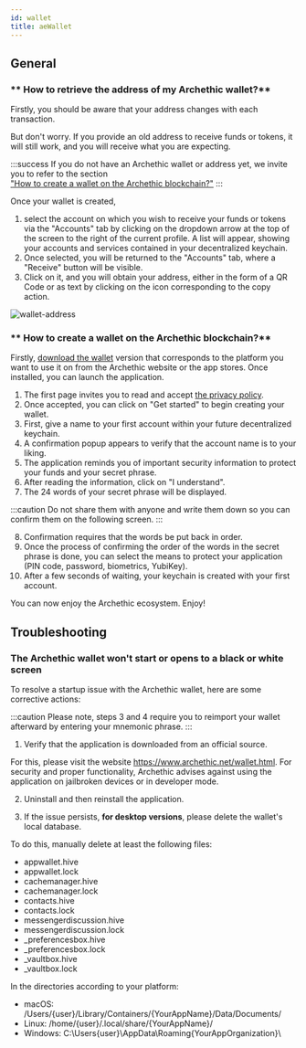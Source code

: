 ```yaml
---
id: wallet
title: aeWallet
---
```


## General 

### ** How to retrieve the address of my Archethic wallet?**

Firstly, you should be aware that your address changes with each transaction.

But don't worry. If you provide an old address to receive funds or tokens, it will still work, and you will receive what you are expecting.

:::success
If you do not have an Archethic wallet or address yet, we invite you to refer to the section<br/><a href="/FAQ/wallet#-how-to-create-a-wallet-on-the-archethic-blockchain">"How to create a wallet on the Archethic blockchain?"</a>
:::

Once your wallet is created,<br/>

1) select the account on which you wish to receive your funds or tokens via the "Accounts" tab by clicking on the dropdown arrow at the top of the screen to the right of the current profile. A list will appear, showing your accounts and services contained in your decentralized keychain.<br/>
2) Once selected, you will be returned to the "Accounts" tab, where a "Receive" button will be visible.<br/>
3) Click on it, and you will obtain your address, either in the form of a QR Code or as text by clicking on the icon corresponding to the copy action.<br/>

![wallet-address](/img/faq/wallet/wallet-FAQ-display-address.png)

### ** How to create a wallet on the Archethic blockchain?**

Firstly, <a href="https://www.archethic.net/wallet.html" target="_blank">download the wallet</a> version that corresponds to the platform you want to use it on from the Archethic website or the app stores.
Once installed, you can launch the application.

1) The first page invites you to read and accept [the privacy policy](https://www.archethic.net/privacy-policy-wallet.html).<br/>
2) Once accepted, you can click on "Get started" to begin creating your wallet.<br/>
3) First, give a name to your first account within your future decentralized keychain.<br/>
4) A confirmation popup appears to verify that the account name is to your liking.<br/>
5) The application reminds you of important security information to protect your funds and your secret phrase.<br/>
6) After reading the information, click on "I understand".<br/>
7) The 24 words of your secret phrase will be displayed.<br/>

:::caution 
Do not share them with anyone and write them down so you can confirm them on the following screen.
:::

8) Confirmation requires that the words be put back in order.<br/>
9) Once the process of confirming the order of the words in the secret phrase is done, you can select the means to protect your application (PIN code, password, biometrics, YubiKey).<br/>
10) After a few seconds of waiting, your keychain is created with your first account.<br/>

You can now enjoy the Archethic ecosystem. Enjoy!

## Troubleshooting

### The Archethic wallet won't start or opens to a black or white screen

To resolve a startup issue with the Archethic wallet, here are some corrective actions:

:::caution
Please note, steps 3 and 4 require you to reimport your wallet afterward by entering your mnemonic phrase.
:::

1) Verify that the application is downloaded from an official source.

For this, please visit the website https://www.archethic.net/wallet.html.
For security and proper functionality, Archethic advises against using the application on jailbroken devices or in developer mode.

2) Uninstall and then reinstall the application.

3) If the issue persists, **for desktop versions**, please delete the wallet's local database. 

To do this, manually delete at least the following files:
- appwallet.hive
- appwallet.lock
- cachemanager.hive
- cachemanager.lock
- contacts.hive
- contacts.lock
- messengerdiscussion.hive
- messengerdiscussion.lock
- _preferencesbox.hive
- _preferencesbox.lock
- _vaultbox.hive
- _vaultbox.lock

In the directories according to your platform:
- macOS: /Users/{user}/Library/Containers/{YourAppName}/Data/Documents/
- Linux: /home/{user}/.local/share/{YourAppName}/
- Windows: C:\Users{user}\AppData\Roaming{YourAppOrganization}\


